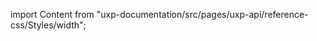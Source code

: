 
import Content from "uxp-documentation/src/pages/uxp-api/reference-css/Styles/width";

<Content query="product=xd"/>
